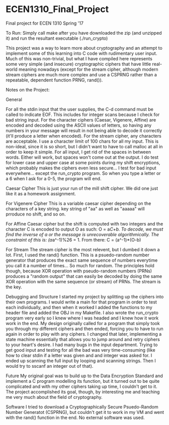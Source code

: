 # ECEN1310_Final_Project
Final project for ECEN 1310 Spring '17

To Run:
Simply call make after you have downloaded the zip (and unzipped it) and run the resultant executable (./run_crypto)

This project was a way to learn more about cryptography and an attempt to implement some of this learning into C code with rudimentary user input. Much of this was non-trivial, but what I have compiled here represents some very simple (and insecure) cryptographic ciphers that have little real-world meaning nowadays (except for the stream cipher, although modern stream ciphers are much more complex and use a CSPRNG rather than a repeatable, dependent function PRNG, rand()).

Notes on the Project:

General

  For all the stdin input that the user supplies, the C-d command must be called to indicate EOF. This includes for integer scans because I check for bad string input.
  For the character ciphers (Caesar, Vigenere, Affine) are encoded and decoded using the ASCII values of letters, so having any numbers in your message will result in not being able to decode it correctly (it'll produce a letter when encoded). For the stream cipher, any characters are acceptable.
  I use a character limit of 100 chars for all my input. This is non-ideal, since it is so short, but I didn't want to have to call malloc at all in order to keep it simple.
  For all input, I get rid of the spaces in between words. Either will work, but spaces won't come out at the output.
  I do test for lower case and upper case at some points during my shift encryptions, which probably makes the ciphers even less secure...
  I test for bad input everywhere... except the run_crypto program. So when you type a letter or a 6 when I ask for a 0-5, the program will end. 

Caesar Cipher
  This is just your run of the mill shift cipher. We did one just like it as a homework assignment.

For Vigenere Cipher
  This is a variable caesar cipher depending on the characters of a key string. key string of "aa" as well as "aaaaa" will prroduce no shift, and so on.
  
For Affine
  Caesar cipher but the shift is computed with two integers and the character C is encoded to output O as such: O = a*C+b.
  To decode, we must find the inverse of a or the message is unrecoverable algorithmically. The constraint of this is: (a*a^-1)%26 = 1. From there: C = (a^-1)*(O-b)
  
For Stream
  The stream cipher is the most relevent, but I dumbed it down a lot. 
  First, I used the rand() function. This is a psuedo-random number generator that produces the exact same sequence of numbers everytime you call it a number of times... So much for random. 
  The principles hold though, because XOR operation with pseudo-random numbers (PRNs) produces a "random output" that can easily be decoded by doing the same XOR operation with the same sequence (or stream) of PRNs. The stream is the key.
  

Debugging and Structure
I started my project by splitting up the ciphers into their own programs. I would write a main for that program in order to test each individually, and then when it worked I added the functions to my header file and added the OBJ in my Makefile. I also wrote the run_crypto program very early so I knew where I was headed and I knew how it work work in the end. My design originally called for a program that simply took you through my different ciphers and then ended, forcing you to have to run again in order to play with any ciphers. I changed that later, implementing a state machine essentially that allows you to jump around and retry ciphers to your heart's desire. I had many bugs in the input department. Trying to get good input and testing for all the bad was very time-consuming (like how to clear stdin if a letter was given and and integer was asked for. I ended up scanning the full input by looping and scanning strings. Then I would try to sscanf an integer out of that).

Future
My original goal was to build up to the Data Encryption Standard and implement a C program modelling its function, but it turned out to be quite complicated and with my other ciphers taking up time, I couldn't get to it. The project accomplished its goal, though, by interesting me and teaching me very much about the field of cryptography.

Software
I tried to download a Cryptographically Secure Psuedo-Random Number Generatot (CSPRNG), but couldn't get it to work in my VM and went with the rand() function in the end. No external software was used.
